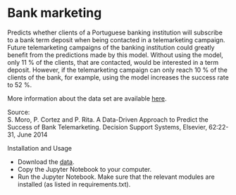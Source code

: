 # Bank marketing
Predicts whether clients of a Portuguese banking institution will subscribe to a bank term deposit when being contacted in a telemarketing campaign. Future telemarketing campaigns of the banking institution could greatly benefit from the predictions made by this model. Without using the model, only 11 % of the clients, that are contacted, would be interested in a term deposit. However, if the telemarketing campaign can only reach 10 % of the clients of the bank, for example, using the model increases the success rate to 52 %.

More information about the data set are available [here](https://www.kaggle.com/impapan/bank-marketing-dataset).

Source: \
S. Moro, P. Cortez and P. Rita. A Data-Driven Approach to Predict the Success of Bank Telemarketing. Decision Support Systems, Elsevier, 62:22-31, June 2014


Installation and Usage
- Download the [data](https://www.kaggle.com/impapan/bank-marketing-dataset).
- Copy the Jupyter Notebook to your computer.
- Run the Jupyter Notebook. Make sure that the relevant modules are installed (as listed in requirements.txt).
